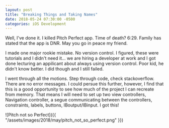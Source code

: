 ```yaml
---
layout: post
title: "Breaking Things and Taking Names"
date: 2018-05-24 07:30:00 -0500
categories: iOS Development 
---
```



Well, I've done it. I killed Pitch Perfect app. Time of death? 6:29. Family has stated that the app is DNR. May you go in peace my friend.

I made one major rookie mistake. No version control. I figured, these were tutorials and I didn't need it... we are hiring a developer at work and I got done lecturing an appilicant about always using version control. Poor kid, he didn't know better. I did though and I still failed. 

I went through all the motions. Step through code, check stackoverflow. There are no error messages. I could persue this further, however, I find that this is a good opportunity to see how much of the project I can recreate from memory. That means I will need to set up two view controllers, Navigation controller, a segue communicating between the controllers, constraints, labels, buttons, IBoutput/IBinput. I got this!

![Pitch not so Perfect]({{ "/assets/images/2018/may/pitch_not_so_perfect.png" }})

